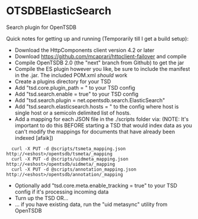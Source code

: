 OTSDBElasticSearch
==================

Search plugin for OpenTSDB

Quick notes for getting up and running (Temporarily till I get a build setup):

* Download the HttpComponents client version 4.2 or later
* Download https://github.com/mcaprari/httpclient-failover and compile
* Compile OpenTSDB 2.0 (the "next" branch from Github) to get the jar
* Compile the ES plugin however you like, be sure to include the manifest in the .jar. The included POM.xml *should* work
* Create a plugins directory for your TSD
* Add "tsd.core.plugin_path = <directory>" to your TSD config
* Add "tsd.search.enable = true" to your TSD config
* Add "tsd.search.plugin = net.opentsdb.search.ElasticSearch" 
* Add "tsd.search.elasticsearch.hosts = <host>" to the config where host is single host or a semicoln delimited list of hosts.
* Add a mapping for each JSON file in the ./scripts folder via:
  (NOTE: It's important to do this BEFORE starting a TSD that would index data as you can't modify the mappings for documents that have already been indexed [afaik])
  
```
  curl -X PUT -d @scripts/tsmeta_mapping.json http://<eshost>/opentsdb/tsmeta/_mapping
  curl -X PUT -d @scripts/uidmeta_mapping.json http://<eshost>/opentsdb/uidmeta/_mapping
  curl -X PUT -d @scripts/annotation_mapping.json http://<eshost>/opentsdb/annotation/_mapping
```

* Optionally add "tsd.core.meta.enable_tracking = true" to your TSD config if it's processing incoming data
* Turn up the TSD OR...
* ... if you have existing data, run the "uid metasync" utility from OpenTSDB